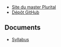   - [Site du master Plurital](http://plurital.org)
  - [Dépôt GitHub](https://github.com/LoicGrobol/intro-fouille-textes)

## Documents

  - [Syllabus](https://github.com/LoicGrobol/intro-fouille-textes/releases/download/stable/syllabus.pdf)
